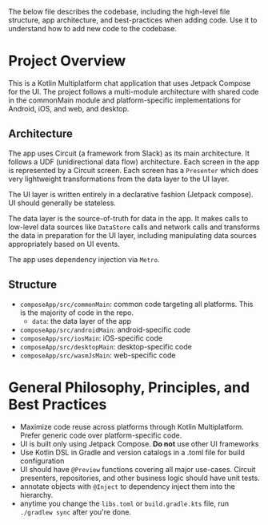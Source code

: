 The below file describes the codebase, including the high-level file structure, 
app architecture, and best-practices when adding code. Use it to understand how to 
add new code to the codebase.

# Project Overview

This is a Kotlin Multiplatform chat application that uses Jetpack Compose for the UI. The project follows a multi-module architecture with shared code in the commonMain module and platform-specific implementations for Android, iOS, and web, and desktop.

## Architecture

The app uses Circuit (a framework from Slack) as its main architecture. It follows a UDF (unidirectional data flow) architecture. Each screen in the app is represented by a Circuit screen. Each screen has a `Presenter` which does very lightweight transformations from the data layer to the UI layer.

The UI layer is written entirely in a declarative fashion (Jetpack compose). UI should generally be stateless.

The data layer is the source-of-truth for data in the app. It makes calls to low-level data sources like `DataStore` calls and network calls and transforms the data in preparation for the UI layer, including manipulating data sources appropriately based on UI events.

The app uses dependency injection via `Metro`.

## Structure

- `composeApp/src/commonMain`: common code targeting all platforms. This is the majority of code in the repo.
  - `data`: the data layer of the app
- `composeApp/src/androidMain`: android-specific code
- `composeApp/src/iosMain`: iOS-specific code
- `composeApp/src/desktopMain`: desktop-specific code
- `composeApp/src/wasmJsMain`: web-specific code

# General Philosophy, Principles, and Best Practices
- Maximize code reuse across platforms through Kotlin Multiplatform. Prefer generic code over platform-specific code.
- UI is built only using Jetpack Compose. **Do not** use other UI frameworks
- Use Kotlin DSL in Gradle and version catalogs in a .toml file for build configuration
- UI should have `@Preview` functions covering all major use-cases. Circuit presenters, repositories, and other business logic should have unit tests.
- annotate objects with `@Inject` to dependency inject them into the hierarchy. 
- anytime you change the `libs.toml` or `build.gradle.kts` file, run `./gradlew sync` after you're done.